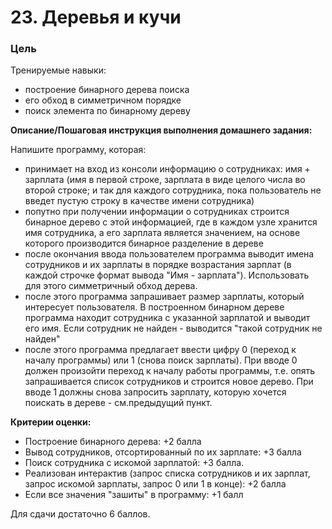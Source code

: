 # 23. Деревья и кучи

### Цель

Тренируемые навыки:
* построение бинарного дерева поиска
* его обход в симметричном порядке
* поиск элемента по бинарному дереву

**Описание/Пошаговая инструкция выполнения домашнего задания:**

Напишите программу, которая:

* принимает на вход из консоли информацию о сотрудниках: имя + зарплата (имя в первой строке, зарплата в виде целого числа во второй строке; и так для каждого сотрудника, пока пользователь не введет пустую строку в качестве имени сотрудника)
* попутно при получении информации о сотрудниках строится бинарное дерево с этой информацией, где в каждом узле хранится имя сотрудника, а его зарплата является значением, на основе которого производится бинарное разделение в дереве
* после окончания ввода пользователем программа выводит имена сотрудников и их зарплаты в порядке возрастания зарплат (в каждой строчке формат вывода "Имя - зарплата"). Использовать для этого симметричный обход дерева.
* после этого программа запрашивает размер зарплаты, который интересует пользователя. В построенном бинарном дереве программа находит сотрудника с указанной зарплатой и выводит его имя. Если сотрудник не найден - выводится "такой сотрудник не найден"
* после этого программа предлагает ввести цифру 0 (переход к началу программы) или 1 (снова поиск зарплаты). При вводе 0 должен произойти переход к началу работы программы, т.е. опять запрашивается список сотрудников и строится новое дерево. При вводе 1 должны снова запросить зарплату, которую хочется поискать в дереве - см.предыдущий пункт.

**Критерии оценки:**

* Построение бинарного дерева: +2 балла
* Вывод сотрудников, отсортированный по их зарплате: +3 балла
* Поиск сотрудника с искомой зарплатой: +3 балла.
* Реализован интерактив (запрос списка сотрудников и их зарплат, запрос искомой зарплаты, запрос 0 или 1 в конце): +2 балла
* Если все значения "зашиты" в программу: +1 балл

Для сдачи достаточно 6 баллов.
